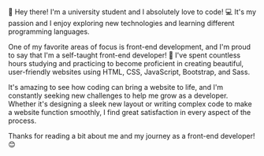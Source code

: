 👋 Hey there! I'm a university student and I absolutely love to code! 💻 It's my passion and I enjoy exploring new technologies and learning different programming languages.

One of my favorite areas of focus is front-end development, and I'm proud to say that I'm a self-taught front-end developer! 🙌 I've spent countless hours studying and practicing to become proficient in creating beautiful, user-friendly websites using HTML, CSS, JavaScript, Bootstrap, and Sass.

It's amazing to see how coding can bring a website to life, and I'm constantly seeking new challenges to help me grow as a developer. Whether it's designing a sleek new layout or writing complex code to make a website function smoothly, I find great satisfaction in every aspect of the process.

Thanks for reading a bit about me and my journey as a front-end developer! 😊
